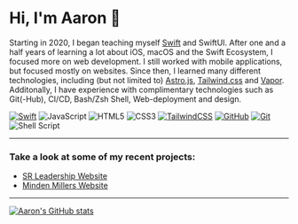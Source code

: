 # Hi, I'm Aaron 👋
Starting in 2020, I began teaching myself [Swift](https://www.swift.org) and SwiftUI. After one and a half years of learning a lot about iOS, macOS and the Swift Ecosystem, I focused more on web development. I still worked with mobile applications, but focused mostly on websites. Since then, I learned many different technologies, including (but not limited to) [Astro.js](https://astro.build), [Tailwind.css](https://tailwindcss.com) and [Vapor](https://vapor.codes).<br>
Additonally, I have experience with complimentary technologies such as Git(-Hub), CI/CD, Bash/Zsh Shell, Web-deployment and design.


[![Swift](https://img.shields.io/badge/Swift-F54A2A?logo=swift&logoColor=white)](https://swift.org)
![JavaScript](https://img.shields.io/badge/JavaScript-%23323330.svg?logo=javascript&logoColor=%23F7DF1E)
![HTML5](https://img.shields.io/badge/HTML5-%23E34F26.svg?logo=html5&logoColor=white)
![CSS3](https://img.shields.io/badge/CSS3-%231572B6.svg?logo=css3&logoColor=white)
[![TailwindCSS](https://img.shields.io/badge/Tailwind.css-%2338B2AC.svg?logo=tailwind-css&logoColor=white)](https://tailwindcss.com)
[![GitHub](https://img.shields.io/badge/github-%23121011.svg?logo=github&logoColor=white)](https://github.com)
[![Git](https://img.shields.io/badge/git-%23F05033.svg?logo=git&logoColor=white)](https://git-scm.com)
![Shell Script](https://img.shields.io/badge/Bash/Zsh-%23121011.svg?logo=gnu-bash&logoColor=white)

----
### Take a look at some of my recent projects:
- [SR Leadership Website](https://sr-leadership.de)
- [Minden Millers Website](https://mindenmillers.de)
----

[![Aaron's GitHub stats](https://github-readme-stats.vercel.app/api?username=ac40&hide=contribs)](https://github.com/anuraghazra/github-readme-stats)
<!---
AC40/AC40 is a ✨ special ✨ repository because its `README.md` (this file) appears on your GitHub profile.
You can click the Preview link to take a look at your changes.
--->
